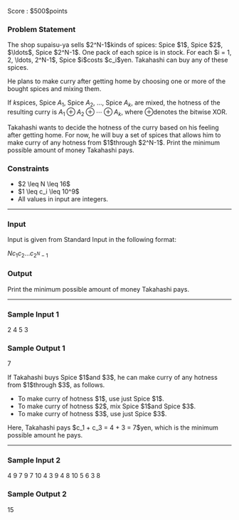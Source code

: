
<div>

<span>

<span>

<p>
Score : $500$points
</p>

<div>

<section>

### **Problem Statement**

<p>
The shop supaisu-ya sells $2^N-1$kinds of spices: Spice $1$, Spice $2$, $\ldots$, Spice $2^N-1$. One pack of each spice is in stock.
For each $i = 1, 2, \ldots, 2^N-1$, Spice $i$costs $c_i$yen.
Takahashi can buy any of these spices.
</p>

<p>
He plans to make curry after getting home by choosing one or more of the bought spices and mixing them.

If $k$spices, Spice $A_1$, Spice $A_2$, $\ldots$, Spice $A_k$, are mixed, the hotness of the resulting curry is $A_1 \oplus A_2 \oplus \cdots \oplus A_k$, where $\oplus$denotes the bitwise XOR.
</p>

<p>
Takahashi wants to decide the hotness of the curry based on his feeling after getting home. For now, he will buy a set of spices that allows him to make curry of any hotness from $1$through $2^N-1$. Print the minimum possible amount of money Takahashi pays.
</p>

</section>

</div>

<div>

<section>

### **Constraints**

<ul>

<li>
$2 \leq N \leq 16$
</li>

<li>
$1 \leq c_i \leq 10^9$
</li>

<li>
All values in input are integers.
</li>

</ul>

</section>

</div>

---

<div>

<div>

<section>

### **Input**

<p>
Input is given from Standard Input in the following format:
</p>

<div>

$N$$c_1$$c_2$$\ldots$$c_{2^N-1}$
</div>

</section>

</div>

<div>

<section>

### **Output**

<p>
Print the minimum possible amount of money Takahashi pays.
</p>

</section>

</div>

</div>

---

<div>

<section>

### **Sample Input 1**

<div>

2
4 5 3

</div>

</section>

</div>

<div>

<section>

### **Sample Output 1**

<div>

7

</div>

<p>
If Takahashi buys Spice $1$and $3$, he can make curry of any hotness from $1$through $3$, as follows.
</p>

<ul>

<li>
To make curry of hotness $1$, use just Spice $1$.
</li>

<li>
To make curry of hotness $2$, mix Spice $1$and Spice $3$.
</li>

<li>
To make curry of hotness $3$, use just Spice $3$.
</li>

</ul>

<p>
Here, Takahashi pays $c_1 + c_3 = 4 + 3 = 7$yen, which is the minimum possible amount he pays.
</p>

</section>

</div>

---

<div>

<section>

### **Sample Input 2**

<div>

4
9 7 9 7 10 4 3 9 4 8 10 5 6 3 8

</div>

</section>

</div>

<div>

<section>

### **Sample Output 2**

<div>

15

</div>

</section>

</div>

</span>

</span>

</div>
